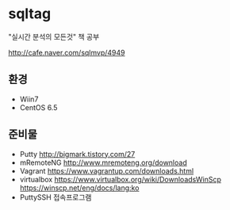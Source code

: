 # sqltag
"실시간 분석의 모든것" 책  공부 

http://cafe.naver.com/sqlmvp/4949

## 환경
* Wiin7
* CentOS 6.5

## 준비물
* Putty http://bigmark.tistory.com/27
* mRemoteNG http://www.mremoteng.org/download
* Vagrant https://www.vagrantup.com/downloads.html
* virtualbox https://www.virtualbox.org/wiki/DownloadsWinScp https://winscp.net/eng/docs/lang:ko
* PuttySSH 접속프로그램

